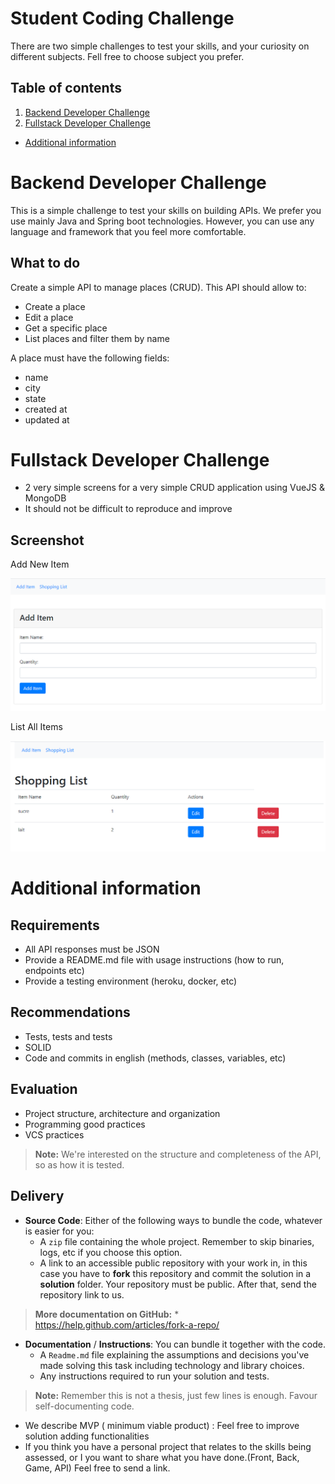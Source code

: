 # Student Coding Challenge

There are two simple challenges to test your skills, and your curiosity on different subjects. Fell free to choose subject you prefer.
## Table of contents
1. [Backend Developer Challenge](#Backend-Developer-Challenge)
1. [Fullstack Developer Challenge](#Fullstack-Developer-Challenge)
* [Additional information](#Additional-information)

# Backend Developer Challenge
This is a simple challenge to test your skills on building APIs.
We prefer you use mainly Java and Spring boot technologies. However, you can use any language and framework that you feel more comfortable.

## What to do
Create a simple API to manage places (CRUD). This API should allow to:
- Create a place
- Edit a place
- Get a specific place
- List places and filter them by name

A place must have the following fields:
- name
- city
- state
- created at
- updated at

# Fullstack Developer Challenge
- 2 very simple screens for a very simple CRUD application using VueJS & MongoDB
- It should not be difficult to reproduce and improve

## Screenshot

Add New Item

![Add New Item](img/add_shopping.png "Add New Item")

List All Items

![List All Items](img/list_shopping.png "List All Items")


# Additional information
## Requirements
- All API responses must be JSON
- Provide a README.md file with usage instructions (how to run, endpoints etc)
- Provide a testing environment (heroku, docker, etc)

## Recommendations
- Tests, tests and tests
- SOLID
- Code and commits in english (methods, classes, variables, etc)

## Evaluation
- Project structure, architecture and organization
- Programming good practices
- VCS practices

> **Note:** We're interested on the structure and completeness of the API, so as how it is tested.

## Delivery

* **Source Code**: Either of the following ways to bundle the code, whatever is easier for you:
  * A `zip` file containing the whole project. Remember to skip binaries, logs, etc if you choose this option.
  * A link to an accessible public repository with your work in, in this case you have to **fork** this repository and commit the solution in a **solution** folder.
    Your repository must be public. After that, send the repository link to us.

> **More documentation on GitHub:**  * https://help.github.com/articles/fork-a-repo/

* **Documentation** / **Instructions**: You can bundle it together with the code.
  * A `Readme.md` file explaining the assumptions and decisions you've made solving this task including technology and library choices.
  * Any instructions required to run your solution and tests.
> **Note:** Remember this is not a thesis, just few lines is enough. Favour self-documenting code.


* We describe MVP ( minimum viable product) : Feel free to improve solution adding functionalities
* If you think you have a personal project that relates to the skills being assessed, or I you want to share what you have done.(Front, Back, Game, API) 
Feel free to send a link.
  
